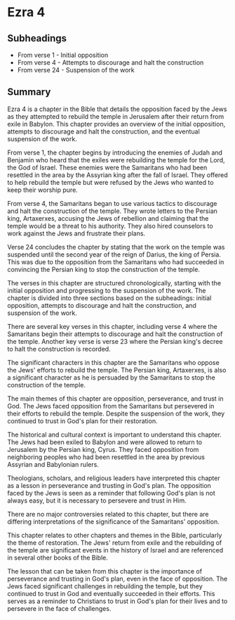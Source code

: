 # Ezra 4

## Subheadings

* From verse 1 - Initial opposition
* From verse 4 - Attempts to discourage and halt the construction
* From verse 24 - Suspension of the work

## Summary

Ezra 4 is a chapter in the Bible that details the opposition faced by the Jews as they attempted to rebuild the temple in Jerusalem after their return from exile in Babylon. This chapter provides an overview of the initial opposition, attempts to discourage and halt the construction, and the eventual suspension of the work.

From verse 1, the chapter begins by introducing the enemies of Judah and Benjamin who heard that the exiles were rebuilding the temple for the Lord, the God of Israel. These enemies were the Samaritans who had been resettled in the area by the Assyrian king after the fall of Israel. They offered to help rebuild the temple but were refused by the Jews who wanted to keep their worship pure.

From verse 4, the Samaritans began to use various tactics to discourage and halt the construction of the temple. They wrote letters to the Persian king, Artaxerxes, accusing the Jews of rebellion and claiming that the temple would be a threat to his authority. They also hired counselors to work against the Jews and frustrate their plans.

Verse 24 concludes the chapter by stating that the work on the temple was suspended until the second year of the reign of Darius, the king of Persia. This was due to the opposition from the Samaritans who had succeeded in convincing the Persian king to stop the construction of the temple.

The verses in this chapter are structured chronologically, starting with the initial opposition and progressing to the suspension of the work. The chapter is divided into three sections based on the subheadings: initial opposition, attempts to discourage and halt the construction, and suspension of the work.

There are several key verses in this chapter, including verse 4 where the Samaritans begin their attempts to discourage and halt the construction of the temple. Another key verse is verse 23 where the Persian king's decree to halt the construction is recorded.

The significant characters in this chapter are the Samaritans who oppose the Jews' efforts to rebuild the temple. The Persian king, Artaxerxes, is also a significant character as he is persuaded by the Samaritans to stop the construction of the temple.

The main themes of this chapter are opposition, perseverance, and trust in God. The Jews faced opposition from the Samaritans but persevered in their efforts to rebuild the temple. Despite the suspension of the work, they continued to trust in God's plan for their restoration.

The historical and cultural context is important to understand this chapter. The Jews had been exiled to Babylon and were allowed to return to Jerusalem by the Persian king, Cyrus. They faced opposition from neighboring peoples who had been resettled in the area by previous Assyrian and Babylonian rulers.

Theologians, scholars, and religious leaders have interpreted this chapter as a lesson in perseverance and trusting in God's plan. The opposition faced by the Jews is seen as a reminder that following God's plan is not always easy, but it is necessary to persevere and trust in Him.

There are no major controversies related to this chapter, but there are differing interpretations of the significance of the Samaritans' opposition.

This chapter relates to other chapters and themes in the Bible, particularly the theme of restoration. The Jews' return from exile and the rebuilding of the temple are significant events in the history of Israel and are referenced in several other books of the Bible.

The lesson that can be taken from this chapter is the importance of perseverance and trusting in God's plan, even in the face of opposition. The Jews faced significant challenges in rebuilding the temple, but they continued to trust in God and eventually succeeded in their efforts. This serves as a reminder to Christians to trust in God's plan for their lives and to persevere in the face of challenges.